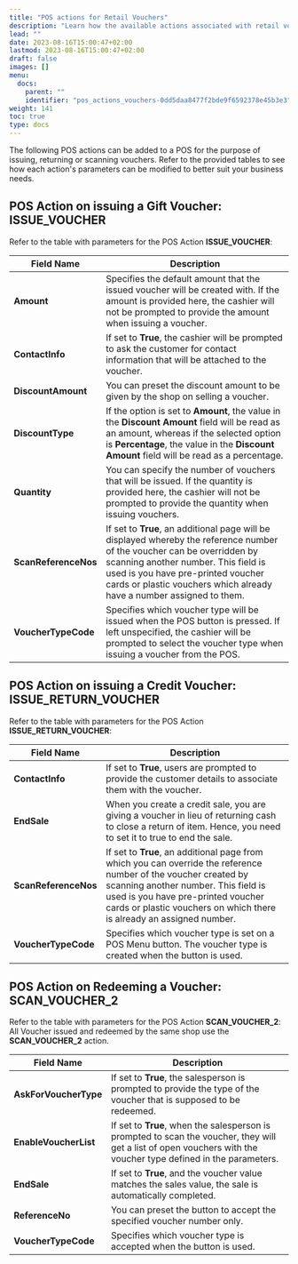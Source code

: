 ```yaml
---
title: "POS actions for Retail Vouchers"
description: "Learn how the available actions associated with retail vouchers can be used to set up vouchers in the context of a POS store."
lead: ""
date: 2023-08-16T15:00:47+02:00
lastmod: 2023-08-16T15:00:47+02:00
draft: false
images: []
menu:
  docs:
    parent: ""
    identifier: "pos_actions_vouchers-0dd5daa8477f2bde9f6592378e45b3e3"
weight: 141
toc: true
type: docs
---
```


The following POS actions can be added to a POS for the purpose of issuing, returning or scanning vouchers. Refer to the provided tables to see how each action's parameters can be modified to better suit your business needs.

## POS Action on issuing a Gift Voucher: ISSUE_VOUCHER 

Refer to the table with parameters for the POS Action **ISSUE_VOUCHER**: 

| Field Name      | Description | 
| ----------- | ----------- | 
| **Amount** | Specifies the default amount that the issued voucher will be created with. If the amount is provided here, the cashier will not be prompted to provide the amount when issuing a voucher. | 
| **ContactInfo**  | If set to **True**, the cashier will be prompted to ask the customer for contact information that will be attached to the voucher. | 
| **DiscountAmount** | You can preset the discount amount to be given by the shop on selling a voucher. | 
| **DiscountType** | If the option is set to **Amount**, the value in the **Discount Amount** field will be read as an amount, whereas if the selected option is **Percentage**, the value in the **Discount Amount** field will be read as a percentage. |
| **Quantity** | You can specify the number of vouchers that will be issued. If the quantity is provided here, the cashier will not be prompted to provide the quantity when issuing vouchers. |
| **ScanReferenceNos**  | If set to **True**, an additional page will be displayed whereby the reference number of the voucher can be overridden by scanning another number. This field is used is you have pre-printed voucher cards or plastic vouchers which already have a number assigned to them. |
| **VoucherTypeCode** | Specifies which voucher type will be issued when the POS button is pressed. If left unspecified, the cashier will be prompted to select the voucher type when issuing a voucher from the POS. |

## POS Action on issuing a Credit Voucher: ISSUE_RETURN_VOUCHER

Refer to the table with parameters for the POS Action **ISSUE_RETURN_VOUCHER**: 

| Field Name      | Description | 
| ----------- | ----------- | 
| **ContactInfo** | If set to **True**, users are prompted to provide the customer details to associate them with the voucher. | 
| **EndSale** | When you create a credit sale, you are giving a voucher in lieu of returning cash to close a return of item. Hence, you need to set it to true to end the sale. | 
| **ScanReferenceNos** | If set to **True**, an additional page from which you can override the reference number of the voucher created by scanning another number. This field is used is you have pre-printed voucher cards or plastic vouchers on which there is already an assigned number. |   
| **VoucherTypeCode** | Specifies which voucher type is set on a POS Menu button. The voucher type is created when the button is used. | 

## POS Action on Redeeming a Voucher: SCAN_VOUCHER_2

Refer to the table with parameters for the POS Action **SCAN_VOUCHER_2**: 
All Voucher issued and redeemed by the same shop use the **SCAN_VOUCHER_2** action.

| Field Name      | Description | 
| ----------- | ----------- | 
| **AskForVoucherType** | If set to **True**, the salesperson is prompted to provide the type of the voucher that is supposed to be redeemed. | 
| **EnableVoucherList** | If set to **True**, when the salesperson is prompted to scan the voucher, they will get a list of open vouchers with the voucher type defined in the parameters. |  
| **EndSale** | If set to **True**, and the voucher value matches the sales value, the sale is automatically completed. | 
| **ReferenceNo**  | You can preset the button to accept the specified voucher number only. | 
| **VoucherTypeCode** | Specifies which voucher type is accepted when the button is used. | 
